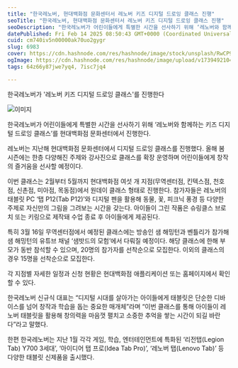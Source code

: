 ```yaml
---
title: "한국레노버, 현대백화점 문화센터서 레노버 키즈 디지털 드로잉 클래스 진행"
seoTitle: "한국레노버, 현대백화점 문화센터서 레노버 키즈 디지털 드로잉 클래스 진행"
seoDescription: "한국레노버가 어린이들에게 특별한 시간을 선사하기 위해 ‘레노버와 함께하는 키즈 디지털 드로잉 클래스’를 현대백화점 문화센터에서 진행한다."
datePublished: Fri Feb 14 2025 08:50:43 GMT+0000 (Coordinated Universal Time)
cuid: cm740iv5n00000ak70uo2gygr
slug: 6983
cover: https://cdn.hashnode.com/res/hashnode/image/stock/unsplash/RwCP91RwZeM/upload/1f1d1c12c1742fd85ad78e9b69785585.jpeg
ogImage: https://cdn.hashnode.com/res/hashnode/image/upload/v1739492104217/d2afebed-c88f-4b6d-a798-b245542b53d0.webp
tags: 64z66y87jwe7yq4, 7isc7jq4

---
```



한국레노버가 '레노버 키즈 디지털 드로잉 클래스'를 진행한다

![이미지](https://cdn.hashnode.com/res/hashnode/image/upload/v1739491828523/84064c1d-296e-412f-af33-8046369cf79e.jpeg)

한국레노버가 어린이들에게 특별한 시간을 선사하기 위해 ‘레노버와 함께하는 키즈 디지털 드로잉 클래스’를 현대백화점 문화센터에서 진행한다.

레노버는 지난해 현대백화점 문화센터에서 디지털 드로잉 클래스를 진행했다. 올해 봄 시즌에는 한층 다양해진 주제와 강사진으로 클래스를 확장 운영하며 어린이들에게 창작의 즐거움을 선사할 예정이다.

이번 클래스는 2월부터 5월까지 현대백화점 여섯 개 지점(무역센터점, 킨텍스점, 천호점, 신촌점, 미아점, 목동점)에서 원데이 클래스 형태로 진행한다. 참가자들은 레노버의 태블릿 PC ‘탭 P12(Tab P12)’와 디지털 펜을 활용해 동물, 꽃, 피크닉 풍경 등 다양한 주제로 자신만의 그림을 그려보는 시간을 갖는다. 아이들이 그린 작품은 슈링클스 브로치 또는 키링으로 제작돼 수업 종료 후 아이들에게 제공된다.

특히 3월 16일 무역센터점에서 예정된 클래스에는 방송인 샘 해밍턴과 벤틀리가 참가해 샘 해밍턴의 유튜브 채널 ‘샘밧드의 모험’에서 다뤄질 예정이다. 해당 클래스에 한해 부모가 동반 참석할 수 있으며, 20명의 참가자를 선착순으로 모집한다. 이외의 클래스의 경우 15명을 선착순으로 모집한다.

각 지점별 자세한 일정과 신청 현황은 현대백화점 애플리케이션 또는 홈페이지에서 확인할 수 있다.

한국레노버 신규식 대표는 “디지털 시대를 살아가는 아이들에게 태블릿은 단순한 디바이스를 넘어 창작과 학습을 돕는 중요한 매개체”라며 “이번 클래스를 통해 아이들이 레노버 태블릿을 활용해 창의력을 마음껏 펼치고 소중한 추억을 쌓는 시간이 되길 바란다”라고 말했다.

한편 한국레노버는 지난 1월 각각 게임, 학습, 엔터테인먼트에 특화된 ‘리전탭(Legion Tab) Y700 3세대’, ‘아이디어 탭 프로(Idea Tab Pro)’, ‘레노버 탭(Lenovo Tab)’ 등 다양한 태블릿 신제품을 출시했다.